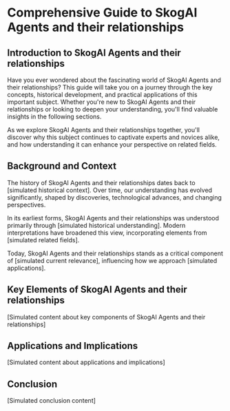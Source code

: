 # Comprehensive Guide to SkogAI Agents and their relationships

## Introduction to SkogAI Agents and their relationships

Have you ever wondered about the fascinating world of SkogAI Agents and their relationships? This guide will take you on a journey through the key concepts, historical development, and practical applications of this important subject. Whether you're new to SkogAI Agents and their relationships or looking to deepen your understanding, you'll find valuable insights in the following sections.

As we explore SkogAI Agents and their relationships together, you'll discover why this subject continues to captivate experts and novices alike, and how understanding it can enhance your perspective on related fields.

## Background and Context

The history of SkogAI Agents and their relationships dates back to [simulated historical context]. Over time, our understanding has evolved significantly, shaped by discoveries, technological advances, and changing perspectives.

In its earliest forms, SkogAI Agents and their relationships was understood primarily through [simulated historical understanding]. Modern interpretations have broadened this view, incorporating elements from [simulated related fields].

Today, SkogAI Agents and their relationships stands as a critical component of [simulated current relevance], influencing how we approach [simulated applications].

## Key Elements of SkogAI Agents and their relationships

[Simulated content about key components of SkogAI Agents and their relationships]

## Applications and Implications

[Simulated content about applications and implications]

## Conclusion

[Simulated conclusion content]


